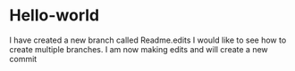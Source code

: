 # Hello-world
I have created a new branch called Readme.edits
I would like to see how to create multiple branches.
I am now making edits and will create a new commit
